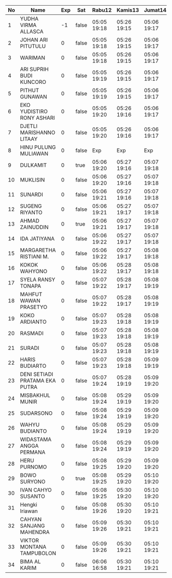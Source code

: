 | No | Name | Exp | Sat | Rabu12 | Kamis13 | Jumat14 | Sabtu15 | Senin17 | Selasa18 | Rabu19 | Kamis20 | Jumat21 | Sabtu22 | Senin24 | Selasa25 |
|-----|-----|-----|-----|-----|-----|-----|-----|-----|-----|-----|-----|-----|-----|-----|-----|
| 1 | YUDHA VIRMA ALLASCA | -1 | false | 05:05 19:18 | 05:26 19:15 | 05:06 19:17 | -- | 05:02 19:29 | 05:22 19:09 | 05:28 19:13 | 05:17 19:17 | 05:26 19:04 | -- | 05:10 19:07 | 05:16 19:08 |
| 2 | JOHAN ARI PITUTULU | 0 | false | 05:05 19:18 | 05:26 19:15 | 05:06 19:17 | -- | 05:02 19:29 | 05:22 19:09 | 05:28 19:13 | 05:17 19:17 | 05:26 19:04 | -- | 05:10 19:07 | 05:16 19:08 |
| 3 | WARIMAN | 0 | false | 05:05 19:18 | 05:26 19:15 | 05:06 19:17 | -- | 05:02 19:29 | 05:22 19:09 | 05:28 19:13 | 05:17 19:17 | 05:26 19:04 | -- | 05:10 19:07 | 05:16 19:08 |
| 4 | ARI SUPRIH BUDI KUNCORO | 0 | false | 05:05 19:19 | 05:26 19:15 | 05:06 19:17 | -- | 05:02 19:29 | 05:22 19:09 | 05:28 19:13 | 05:17 19:17 | 05:26 19:04 | -- | 05:10 19:07 | 05:16 19:08 |
| 5 | PITHUT GUNAWAN | 0 | false | 05:05 19:19 | 05:26 19:15 | 05:06 19:17 | -- | 05:02 19:29 | 05:22 19:09 | 05:28 19:13 | 05:17 19:17 | 05:26 19:04 | -- | 05:10 19:07 | 05:16 19:08 |
| 6 | EKO YUDISTIRO RONY ASHARI | 0 | false | 05:05 19:20 | 05:26 19:16 | 05:06 19:17 | -- | 05:02 19:29 | 05:22 19:09 | 05:28 19:13 | 05:17 19:17 | 05:26 19:04 | -- | 05:10 19:07 | 05:16 19:08 |
| 7 | DJETLI MARISHANNO LITAAY | 0 | false | 05:05 19:20 | 05:26 19:16 | 05:06 19:17 | -- | 05:02 19:29 | 05:22 19:09 | 05:28 19:13 | 05:17 19:17 | 05:26 19:05 | -- | 05:10 19:07 | 05:16 19:08 |
| 8 | HINU PULUNG MULIAWAN | 0 | false | Exp | Exp | Exp | Exp | Exp | Exp | Exp | Exp | Exp | Exp | Exp | Exp |
| 9 | DULKAMIT | 0 | true | 05:06 19:20 | 05:27 19:16 | 05:07 19:18 | 05:22 19:14 | 05:03 19:30 | 05:23 19:10 | 05:29 19:14 | 05:18 19:18 | 05:27 19:05 | 05:22 19:17 | 05:11 19:08 | 05:17 19:09 |
| 10 | MUKLISIN | 0 | false | 05:06 19:20 | 05:27 19:16 | 05:07 19:18 | -- | 05:03 19:30 | 05:23 19:10 | 05:29 19:14 | 05:18 19:18 | 05:27 19:05 | -- | 05:11 19:08 | 05:17 19:09 |
| 11 | SUNARDI | 0 | false | 05:06 19:21 | 05:27 19:16 | 05:07 19:18 | -- | 05:03 19:30 | 05:23 19:10 | 05:29 19:14 | 05:18 19:18 | 05:27 19:05 | -- | 05:11 19:08 | 05:17 19:09 |
| 12 | SUGENG RIYANTO | 0 | false | 05:06 19:21 | 05:27 19:17 | 05:07 19:18 | -- | 05:03 19:30 | 05:23 19:10 | 05:29 19:14 | 05:18 19:18 | 05:27 19:05 | -- | 05:11 19:08 | 05:17 19:09 |
| 13 | AHMAD ZAINUDDIN | 0 | true | 05:06 19:21 | 05:27 19:17 | 05:07 19:18 | 05:22 19:14 | 05:03 19:30 | 05:23 19:10 | 05:29 19:14 | 05:18 19:18 | 05:27 19:05 | 05:22 19:17 | 05:11 19:08 | 05:17 19:09 |
| 14 | IDA JATIYANA | 0 | false | 05:06 19:22 | 05:27 19:17 | 05:07 19:18 | -- | 05:03 19:30 | 05:23 19:10 | 05:29 19:14 | 05:18 19:18 | 05:27 19:06 | -- | 05:11 19:08 | 05:17 19:09 |
| 15 | MARGARETHA RISTIANI M. | 0 | false | 05:06 19:22 | 05:27 19:17 | 05:08 19:18 | -- | 05:03 19:30 | 05:23 19:10 | 05:29 19:14 | 05:18 19:18 | 05:27 19:06 | -- | 05:11 19:08 | 05:17 19:09 |
| 16 | KOKOK WAHYONO | 0 | false | 05:06 19:22 | 05:28 19:17 | 05:08 19:18 | -- | 05:03 19:31 | 05:23 19:11 | 05:29 19:15 | 05:18 19:18 | 05:27 19:06 | -- | 05:11 19:08 | 05:17 19:09 |
| 17 | SYELA RANSY TONAPA | 0 | false | 05:07 19:22 | 05:28 19:17 | 05:08 19:19 | -- | 05:04 19:31 | 05:24 19:11 | 05:30 19:15 | 05:19 19:19 | 05:28 19:06 | -- | 05:12 19:09 | 05:18 19:10 |
| 18 | MAHFUT WAWAN PRASETYO | 0 | false | 05:07 19:22 | 05:28 19:17 | 05:08 19:19 | -- | 05:04 19:31 | 05:24 19:11 | 05:30 19:15 | 05:19 19:19 | 05:28 19:06 | -- | 05:12 19:09 | 05:18 19:10 |
| 19 | KOKO ARDIANTO | 0 | false | 05:07 19:23 | 05:28 19:18 | 05:08 19:19 | -- | 05:04 19:31 | 05:24 19:11 | 05:30 19:15 | 05:19 19:19 | 05:28 19:06 | -- | 05:12 19:09 | 05:18 19:10 |
| 20 | RASMADI | 0 | false | 05:07 19:23 | 05:28 19:18 | 05:08 19:19 | -- | 05:04 19:31 | 05:24 19:11 | 05:30 19:15 | 05:19 19:19 | 05:28 19:06 | -- | 05:12 19:09 | 05:18 19:10 |
| 21 | SURADI | 0 | false | 05:07 19:23 | 05:28 19:18 | 05:08 19:19 | -- | 05:04 19:31 | 05:24 19:11 | 05:30 19:15 | 05:19 19:19 | 05:28 19:07 | -- | 05:12 19:09 | 05:18 19:10 |
| 22 | HARIS BUDIARTO | 0 | false | 05:07 19:23 | 05:28 19:18 | 05:09 19:19 | -- | 05:04 19:32 | 05:24 19:11 | 05:30 19:15 | 05:19 19:19 | 05:28 19:07 | -- | 05:12 19:09 | 05:18 19:10 |
| 23 | DENI SETIADI PRATAMA EKA PUTRA | 0 | false | 05:07 19:24 | 05:28 19:19 | 05:09 19:20 | -- | 05:04 19:32 | 05:24 19:12 | 05:30 19:16 | 05:19 19:19 | 05:28 19:07 | -- | 05:12 19:09 | 05:18 19:10 |
| 24 | MISBAKHUL MUNIR | 0 | false | 05:08 19:24 | 05:29 19:19 | 05:09 19:20 | -- | 05:05 19:32 | 05:25 19:12 | 05:31 19:16 | 05:20 19:20 | 05:29 19:07 | -- | 05:13 19:10 | 05:19 19:11 |
| 25 | SUDARSONO | 0 | false | 05:08 19:24 | 05:29 19:19 | 05:09 19:20 | -- | 05:05 19:32 | 05:25 19:12 | 05:31 19:16 | 05:20 19:20 | 05:29 19:07 | -- | 05:13 19:10 | 05:19 19:11 |
| 26 | WAHYU BUDIANTO | 0 | false | 05:08 19:24 | 05:29 19:19 | 05:09 19:20 | -- | 05:05 19:32 | 05:25 19:12 | 05:31 19:16 | 05:20 19:20 | 05:29 19:07 | -- | 05:13 19:10 | 05:19 19:11 |
| 27 | WIDASTAMA ANGGA PERMANA | 0 | false | 05:08 19:24 | 05:29 19:19 | 05:09 19:20 | -- | 05:05 19:32 | 05:25 19:12 | 05:31 19:16 | 05:20 19:20 | 05:29 19:07 | -- | 05:13 19:10 | 05:19 19:11 |
| 28 | HERU PURNOMO | 0 | false | 05:08 19:25 | 05:29 19:20 | 05:09 19:20 | -- | 05:05 19:32 | 05:25 19:12 | 05:31 19:16 | 05:20 19:20 | 05:29 19:08 | -- | 05:13 19:10 | 05:19 19:11 |
| 29 | BOWO SURYONO | 0 | true | 05:08 19:25 | 05:29 19:20 | 05:10 19:20 | 05:22 19:14 | 05:05 19:32 | 05:25 19:12 | 05:31 19:17 | 05:20 19:20 | 05:29 19:08 | 05:22 19:17 | 05:13 19:10 | 05:19 19:11 |
| 30 | IVAN CAHYO SUSANTO | 0 | false | 05:08 19:25 | 05:30 19:20 | 05:10 19:20 | -- | 05:05 19:33 | 05:25 19:12 | 05:31 19:17 | 05:20 19:20 | 05:29 19:08 | -- | 05:13 19:10 | 05:19 19:11 |
| 31 | Hengki Iriawan | 0 | false | 05:08 19:26 | 05:30 19:20 | 05:10 19:21 | -- | 05:05 19:33 | 05:25 19:13 | 05:31 19:17 | 05:20 19:21 | 05:29 19:08 | -- | 05:13 19:10 | 05:19 19:11 |
| 32 | CAHYAN SANJANG MAHENDRA | 0 | false | 05:09 19:26 | 05:30 19:21 | 05:10 19:21 | -- | 05:06 19:33 | 05:26 19:13 | 05:32 19:17 | 05:21 19:21 | 05:30 19:08 | -- | 05:14 19:11 | 05:20 19:12 |
| 33 | VIKTOR MONTANA TAMPUBOLON | 0 | false | 05:09 19:26 | 05:30 19:21 | 05:10 19:21 | -- | 05:06 19:33 | 05:26 19:13 | 05:32 19:17 | 05:21 19:21 | 05:30 19:08 | -- | 05:14 19:11 | 05:20 19:12 |
| 34 | BIMA AL KARIM | 0 | false | 06:06 16:58 | 05:30 19:21 | 05:10 19:21 | -- | 05:06 19:33 | 05:26 19:13 | 05:32 19:17 | 05:21 19:21 | 05:30 19:08 | -- | 05:14 19:11 | 05:20 19:12 |
